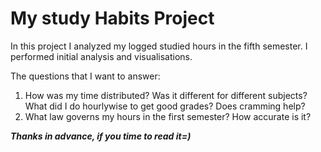 # My study Habits Project
In this project I analyzed my logged studied hours in the fifth semester. I performed initial analysis and visualisations.

The questions that I want to answer:
1) How was my time distributed? Was it different for different subjects? What did I do hourlywise to get good grades? Does cramming help?
2) What law governs my hours in the first semester? How accurate is it?

***Thanks in advance, if you time to read it=)***
